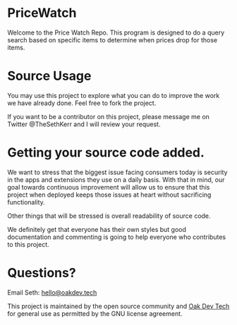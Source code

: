 # PriceWatch

Welcome to the Price Watch Repo. This program is designed to do a query search based on specific items to determine when prices drop for those items.

# Source Usage

You may use this project to explore what you can do to improve the work we have already done. Feel free to fork the project.

If you want to be a contributor on this project, please message me on Twitter @TheSethKerr and I will review your request.

# Getting your source code added.

We want to stress that the biggest issue facing consumers today is security in the apps and extensions they use on a daily basis.
With that in mind, our goal towards continuous improvement will allow us to ensure that this project when deployed keeps
those issues at heart without sacrificing functionality.

Other things that will be stressed is overall readability of source code. 

We definitely get that everyone has their own styles but good documentation and commenting is going to help everyone who contributes to
this project.

# Questions?

Email Seth: hello@oakdev.tech

This project is maintained by the open source community and <a href="https://oakdev.tech">Oak Dev Tech</a> for general use as permitted by the GNU license agreement.

